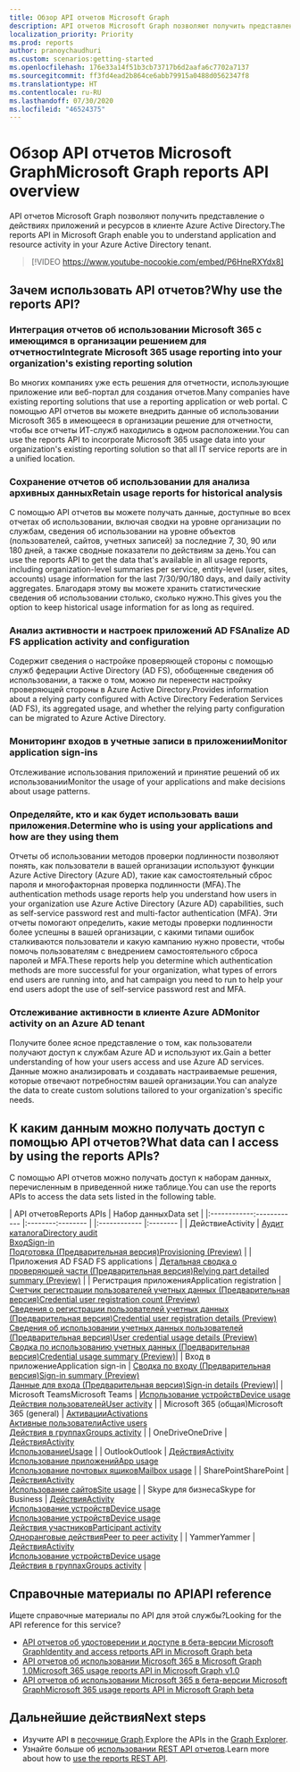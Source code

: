```yaml
---
title: Обзор API отчетов Microsoft Graph
description: API отчетов Microsoft Graph позволяют получить представление о действиях ресурсов приложений и клиента.
localization_priority: Priority
ms.prod: reports
author: pranoychaudhuri
ms.custom: scenarios:getting-started
ms.openlocfilehash: 176e33a14f51b3cb73717b6d2aafa6c7702a7137
ms.sourcegitcommit: ff3fd4ead2b864ce6abb79915a0488d0562347f8
ms.translationtype: HT
ms.contentlocale: ru-RU
ms.lasthandoff: 07/30/2020
ms.locfileid: "46524375"
---
```

# <a name="microsoft-graph-reports-api-overview"></a><span data-ttu-id="6e9fd-103">Обзор API отчетов Microsoft Graph</span><span class="sxs-lookup"><span data-stu-id="6e9fd-103">Microsoft Graph reports API overview</span></span>

<span data-ttu-id="6e9fd-104">API отчетов Microsoft Graph позволяют получить представление о действиях приложений и ресурсов в клиенте Azure Active Directory.</span><span class="sxs-lookup"><span data-stu-id="6e9fd-104">The reports API in Microsoft Graph enable you to understand application and resource activity in your Azure Active Directory tenant.</span></span>

> [!VIDEO https://www.youtube-nocookie.com/embed/P6HneRXYdx8]

## <a name="why-use-the-reports-api"></a><span data-ttu-id="6e9fd-105">Зачем использовать API отчетов?</span><span class="sxs-lookup"><span data-stu-id="6e9fd-105">Why use the reports API?</span></span>

### <a name="integrate-microsoft-365-usage-reporting-into-your-organizations-existing-reporting-solution"></a><span data-ttu-id="6e9fd-106">Интеграция отчетов об использовании Microsoft 365 с имеющимся в организации решением для отчетности</span><span class="sxs-lookup"><span data-stu-id="6e9fd-106">Integrate Microsoft 365 usage reporting into your organization's existing reporting solution</span></span>
<span data-ttu-id="6e9fd-107">Во многих компаниях уже есть решения для отчетности, использующие приложение или веб-портал для создания отчетов.</span><span class="sxs-lookup"><span data-stu-id="6e9fd-107">Many companies have existing reporting solutions that use a reporting application or web portal.</span></span> <span data-ttu-id="6e9fd-108">С помощью API отчетов вы можете внедрить данные об использовании Microsoft 365 в имеющееся в организации решение для отчетности, чтобы все отчеты ИТ-служб находились в одном расположении.</span><span class="sxs-lookup"><span data-stu-id="6e9fd-108">You can use the reports API to incorporate Microsoft 365 usage data into your organization's existing reporting solution so that all IT service reports are in a unified location.</span></span>

### <a name="retain-usage-reports-for-historical-analysis"></a><span data-ttu-id="6e9fd-109">Сохранение отчетов об использовании для анализа архивных данных</span><span class="sxs-lookup"><span data-stu-id="6e9fd-109">Retain usage reports for historical analysis</span></span>
<span data-ttu-id="6e9fd-110">С помощью API отчетов вы можете получать данные, доступные во всех отчетах об использовании, включая сводки на уровне организации по службам, сведения об использовании на уровне объектов (пользователей, сайтов, учетных записей) за последние 7, 30, 90 или 180 дней, а также сводные показатели по действиям за день.</span><span class="sxs-lookup"><span data-stu-id="6e9fd-110">You can use the reports API to get the data that's available in all usage reports, including organization-level summaries per service, entity-level (user, sites, accounts) usage information for the last 7/30/90/180 days, and daily activity aggregates.</span></span> <span data-ttu-id="6e9fd-111">Благодаря этому вы можете хранить статистические сведения об использовании столько, сколько нужно.</span><span class="sxs-lookup"><span data-stu-id="6e9fd-111">This gives you the option to keep historical usage information for as long as required.</span></span>

### <a name="analize-ad-fs-application-activity-and-configuration"></a><span data-ttu-id="6e9fd-112">Анализ активности и настроек приложений AD FS</span><span class="sxs-lookup"><span data-stu-id="6e9fd-112">Analize AD FS application activity and configuration</span></span>
<span data-ttu-id="6e9fd-113">Содержит сведения о настройке проверяющей стороны с помощью служб федерации Active Directory (AD FS), обобщенные сведения об использовании, а также о том, можно ли перенести настройку проверяющей стороны в Azure Active Directory.</span><span class="sxs-lookup"><span data-stu-id="6e9fd-113">Provides information about a relying party configured with Active Directory Federation Services (AD FS), its aggregated usage, and whether the relying party configuration can be migrated to Azure Active Directory.</span></span>

### <a name="monitor-application-sign-ins"></a><span data-ttu-id="6e9fd-114">Мониторинг входов в учетные записи в приложении</span><span class="sxs-lookup"><span data-stu-id="6e9fd-114">Monitor application sign-ins</span></span>

<span data-ttu-id="6e9fd-115">Отслеживание использования приложений и принятие решений об их использовании</span><span class="sxs-lookup"><span data-stu-id="6e9fd-115">Monitor the usage of your applications and make decisions about usage patterns.</span></span>

### <a name="determine-who-is-using-your-applications-and-how-are-they-using-them"></a><span data-ttu-id="6e9fd-116">Определяйте, кто и как будет использовать ваши приложения.</span><span class="sxs-lookup"><span data-stu-id="6e9fd-116">Determine who is using your applications and how are they using them</span></span>

<span data-ttu-id="6e9fd-117">Отчеты об использовании методов проверки подлинности позволяют понять, как пользователи в вашей организации используют функции Azure Active Directory (Azure AD), такие как самостоятельный сброс пароля и многофакторная проверка подлинности (MFA).</span><span class="sxs-lookup"><span data-stu-id="6e9fd-117">The authentication methods usage reports help you understand how users in your organization use Azure Active Directory (Azure AD) capabilities, such as self-service password rest and multi-factor authentication (MFA).</span></span> <span data-ttu-id="6e9fd-118">Эти отчеты помогают определить, какие методы проверки подлинности более успешны в вашей организации, с какими типами ошибок сталкиваются пользователи и какую кампанию нужно провести, чтобы помочь пользователям с внедрением самостоятельного сброса паролей и MFA.</span><span class="sxs-lookup"><span data-stu-id="6e9fd-118">These reports help you determine which authentication methods are more successful for your organization, what types of errors end users are running into, and hat campaign you need to run to help your end users adopt the use of self-service password rest and MFA.</span></span>

### <a name="monitor-activity-on-an-azure-ad-tenant"></a><span data-ttu-id="6e9fd-119">Отслеживание активности в клиенте Azure AD</span><span class="sxs-lookup"><span data-stu-id="6e9fd-119">Monitor activity on an Azure AD tenant</span></span>

<span data-ttu-id="6e9fd-120">Получите более ясное представление о том, как пользователи получают доступ к службам Azure AD и используют их.</span><span class="sxs-lookup"><span data-stu-id="6e9fd-120">Gain a better understanding of how your users access and use Azure AD services.</span></span> <span data-ttu-id="6e9fd-121">Данные можно анализировать и создавать настраиваемые решения, которые отвечают потребностям вашей организации.</span><span class="sxs-lookup"><span data-stu-id="6e9fd-121">You can analyze the data to create custom solutions tailored to your organization's specific needs.</span></span>

## <a name="what-data-can-i-access-by-using-the-reports-apis"></a><span data-ttu-id="6e9fd-122">К каким данным можно получать доступ с помощью API отчетов?</span><span class="sxs-lookup"><span data-stu-id="6e9fd-122">What data can I access by using the reports APIs?</span></span>

<span data-ttu-id="6e9fd-123">С помощью API отчетов можно получать доступ к наборам данных, перечисленным в приведенной ниже таблице.</span><span class="sxs-lookup"><span data-stu-id="6e9fd-123">You can use the reports APIs to access the data sets listed in the following table.</span></span>

| <span data-ttu-id="6e9fd-124">API отчетов</span><span class="sxs-lookup"><span data-stu-id="6e9fd-124">Reports APIs</span></span> | <span data-ttu-id="6e9fd-125">Набор данных</span><span class="sxs-lookup"><span data-stu-id="6e9fd-125">Data set</span></span> |
|<span data-ttu-id="6e9fd-126">:------------</span><span class="sxs-lookup"><span data-stu-id="6e9fd-126">:------------</span></span> |<span data-ttu-id="6e9fd-127">:--------</span><span class="sxs-lookup"><span data-stu-id="6e9fd-127">:--------</span></span> |
|:------------ |:-------- |
| <span data-ttu-id="6e9fd-128">Действие</span><span class="sxs-lookup"><span data-stu-id="6e9fd-128">Activity</span></span> | [<span data-ttu-id="6e9fd-129">Аудит каталога</span><span class="sxs-lookup"><span data-stu-id="6e9fd-129">Directory audit</span></span>](/graph/api/resources/directoryaudit?view=graph-rest-1.0)<br/>[<span data-ttu-id="6e9fd-130">Вход</span><span class="sxs-lookup"><span data-stu-id="6e9fd-130">Sign-in</span></span>](/graph/api/resources/signin?view=graph-rest-1.0)<br/>[<span data-ttu-id="6e9fd-131">Подготовка (Предварительная версия)</span><span class="sxs-lookup"><span data-stu-id="6e9fd-131">Provisioning (Preview)</span></span>](/graph/api/resources/provisioningobjectsummary?view=graph-rest-beta) |
| <span data-ttu-id="6e9fd-132">Приложения AD FS</span><span class="sxs-lookup"><span data-stu-id="6e9fd-132">AD FS applications</span></span> | [<span data-ttu-id="6e9fd-133">Детальная сводка о проверяющей части (Предварительная версия)</span><span class="sxs-lookup"><span data-stu-id="6e9fd-133">Relying part detailed summary (Preview)</span></span>](/graph/api/resources/relyingpartydetailedsummary?view=graph-rest-beta) |
| <span data-ttu-id="6e9fd-134">Регистрация приложения</span><span class="sxs-lookup"><span data-stu-id="6e9fd-134">Application registration</span></span> | [<span data-ttu-id="6e9fd-135">Счетчик регистрации пользователей учетных данных (Предварительная версия)</span><span class="sxs-lookup"><span data-stu-id="6e9fd-135">Credential user registration count (Preview)</span></span>](/graph/api/resources/credentialuserregistrationcount?view=graph-rest-beta)<br/>[<span data-ttu-id="6e9fd-136">Сведения о регистрации пользователей учетных данных (Предварительная версия)</span><span class="sxs-lookup"><span data-stu-id="6e9fd-136">Credential user registration details (Preview)</span></span>](/graph/api/resources/credentialuserregistrationdetails?view=graph-rest-beta) <br/>[<span data-ttu-id="6e9fd-137">Сведения об использовании учетных данных пользователей (Предварительная версия)</span><span class="sxs-lookup"><span data-stu-id="6e9fd-137">User credential usage details (Preview)</span></span>](/graph/api/resources/usercredentialusagedetails?view=graph-rest-beta) <br/>[<span data-ttu-id="6e9fd-138">Сводка по использованию учетных данных (Предварительная версия)</span><span class="sxs-lookup"><span data-stu-id="6e9fd-138">Credential usage summary (Preview)</span></span>](/graph/api/resources/credentialusagesummary?view=graph-rest-beta)|
| <span data-ttu-id="6e9fd-139">Вход в приложение</span><span class="sxs-lookup"><span data-stu-id="6e9fd-139">Application sign-in</span></span> | [<span data-ttu-id="6e9fd-140">Сводка по входу (Предварительная версия)</span><span class="sxs-lookup"><span data-stu-id="6e9fd-140">Sign-in summary (Preview)</span></span>](/graph/api/resources/applicationsigninsummary?view=graph-rest-beta) <br/>[<span data-ttu-id="6e9fd-141">Данные для входа (Предварительная версия)</span><span class="sxs-lookup"><span data-stu-id="6e9fd-141">Sign-in details (Preview)</span></span>](/graph/api/resources/applicationsignindetailedsummary?view=graph-rest-beta)|
| <span data-ttu-id="6e9fd-142">Microsoft Teams</span><span class="sxs-lookup"><span data-stu-id="6e9fd-142">Microsoft Teams</span></span> | [<span data-ttu-id="6e9fd-143">Использование устройств</span><span class="sxs-lookup"><span data-stu-id="6e9fd-143">Device usage</span></span>](/graph/api/resources/microsoft-teams-device-usage-reports?view=graph-rest-1.0)<br/>[<span data-ttu-id="6e9fd-144">Действия пользователей</span><span class="sxs-lookup"><span data-stu-id="6e9fd-144">User activity</span></span>](/graph/api/resources/microsoft-teams-user-activity-reports?view=graph-rest-1.0) |
| <span data-ttu-id="6e9fd-145">Microsoft 365 (общая)</span><span class="sxs-lookup"><span data-stu-id="6e9fd-145">Microsoft 365 (general)</span></span> | [<span data-ttu-id="6e9fd-146">Активации</span><span class="sxs-lookup"><span data-stu-id="6e9fd-146">Activations</span></span>](/graph/api/resources/office-365-activations-reports?view=graph-rest-1.0)<br/>[<span data-ttu-id="6e9fd-147">Активные пользователи</span><span class="sxs-lookup"><span data-stu-id="6e9fd-147">Active users</span></span>](/graph/api/resources/office-365-active-users-reports?view=graph-rest-1.0)<br/>[<span data-ttu-id="6e9fd-148">Действия в группах</span><span class="sxs-lookup"><span data-stu-id="6e9fd-148">Groups activity</span></span>](/graph/api/resources/office-365-groups-activity-reports?view=graph-rest-1.0) |
| <span data-ttu-id="6e9fd-149">OneDrive</span><span class="sxs-lookup"><span data-stu-id="6e9fd-149">OneDrive</span></span> | [<span data-ttu-id="6e9fd-150">Действия</span><span class="sxs-lookup"><span data-stu-id="6e9fd-150">Activity</span></span>](/graph/api/resources/onedrive-activity-reports?view=graph-rest-1.0)<br/>[<span data-ttu-id="6e9fd-151">Использование</span><span class="sxs-lookup"><span data-stu-id="6e9fd-151">Usage</span></span>](/graph/api/resources/onedrive-usage-reports?view=graph-rest-1.0) |
| <span data-ttu-id="6e9fd-152">Outlook</span><span class="sxs-lookup"><span data-stu-id="6e9fd-152">Outlook</span></span> | [<span data-ttu-id="6e9fd-153">Действия</span><span class="sxs-lookup"><span data-stu-id="6e9fd-153">Activity</span></span>](/graph/api/resources/email-activity-reports?view=graph-rest-1.0)<br/>[<span data-ttu-id="6e9fd-154">Использование приложений</span><span class="sxs-lookup"><span data-stu-id="6e9fd-154">App usage</span></span>](/graph/api/resources/email-app-usage-reports?view=graph-rest-1.0)<br/>[<span data-ttu-id="6e9fd-155">Использование почтовых ящиков</span><span class="sxs-lookup"><span data-stu-id="6e9fd-155">Mailbox usage</span></span>](/graph/api/resources/mailbox-usage-reports?view=graph-rest-1.0) |
| <span data-ttu-id="6e9fd-156">SharePoint</span><span class="sxs-lookup"><span data-stu-id="6e9fd-156">SharePoint</span></span> | [<span data-ttu-id="6e9fd-157">Действия</span><span class="sxs-lookup"><span data-stu-id="6e9fd-157">Activity</span></span>](/graph/api/resources/sharepoint-activity-reports?view=graph-rest-1.0)<br/>[<span data-ttu-id="6e9fd-158">Использование сайтов</span><span class="sxs-lookup"><span data-stu-id="6e9fd-158">Site usage</span></span>](/graph/api/resources/sharepoint-site-usage-reports?view=graph-rest-1.0) |
| <span data-ttu-id="6e9fd-159">Skype для бизнеса</span><span class="sxs-lookup"><span data-stu-id="6e9fd-159">Skype for Business</span></span> | [<span data-ttu-id="6e9fd-160">Действия</span><span class="sxs-lookup"><span data-stu-id="6e9fd-160">Activity</span></span>](/graph/api/resources/skype-for-business-activity-reports?view=graph-rest-1.0)<br/>[<span data-ttu-id="6e9fd-161">Использование устройств</span><span class="sxs-lookup"><span data-stu-id="6e9fd-161">Device usage</span></span>](/graph/api/resources/skype-for-business-device-usage-reports?view=graph-rest-1.0)<br/>[<span data-ttu-id="6e9fd-162">Использование устройств</span><span class="sxs-lookup"><span data-stu-id="6e9fd-162">Device usage</span></span>](/graph/api/resources/skype-for-business-device-usage-reports?view=graph-rest-1.0)<br/>[<span data-ttu-id="6e9fd-163">Действия участников</span><span class="sxs-lookup"><span data-stu-id="6e9fd-163">Participant activity</span></span>](/graph/api/resources/skype-for-business-participant-activity-reports?view=graph-rest-1.0)<br/>[<span data-ttu-id="6e9fd-164">Одноранговые действия</span><span class="sxs-lookup"><span data-stu-id="6e9fd-164">Peer to peer activity</span></span>](/graph/api/resources/skype-for-business-peer-to-peer-activity?view=graph-rest-1.0) |
| <span data-ttu-id="6e9fd-165">Yammer</span><span class="sxs-lookup"><span data-stu-id="6e9fd-165">Yammer</span></span> | [<span data-ttu-id="6e9fd-166">Действия</span><span class="sxs-lookup"><span data-stu-id="6e9fd-166">Activity</span></span>](/graph/api/resources/yammer-activity-reports?view=graph-rest-1.0)<br/>[<span data-ttu-id="6e9fd-167">Использование устройств</span><span class="sxs-lookup"><span data-stu-id="6e9fd-167">Device usage</span></span>](/graph/api/resources/yammer-device-usage-reports?view=graph-rest-1.0)<br/>[<span data-ttu-id="6e9fd-168">Действия в группах</span><span class="sxs-lookup"><span data-stu-id="6e9fd-168">Groups activity</span></span>](/graph/api/resources/yammer-groups-activity-reports?view=graph-rest-1.0) |

## <a name="api-reference"></a><span data-ttu-id="6e9fd-169">Справочные материалы по API</span><span class="sxs-lookup"><span data-stu-id="6e9fd-169">API reference</span></span>
<span data-ttu-id="6e9fd-170">Ищете справочные материалы по API для этой службы?</span><span class="sxs-lookup"><span data-stu-id="6e9fd-170">Looking for the API reference for this service?</span></span>

- [<span data-ttu-id="6e9fd-171">API отчетов об удостоверении и доступе в бета-версии Microsoft Graph</span><span class="sxs-lookup"><span data-stu-id="6e9fd-171">Identity and access retports API in Microsoft Graph beta</span></span>](/graph/api/resources/report-identity-access?view=graph-rest-beta)
- [<span data-ttu-id="6e9fd-172">API отчетов об использовании Microsoft 365 в Microsoft Graph 1.0</span><span class="sxs-lookup"><span data-stu-id="6e9fd-172">Microsoft 365 usage reports API in Microsoft Graph v1.0</span></span>](/graph/api/resources/report?view=graph-rest-1.0)
- [<span data-ttu-id="6e9fd-173">API отчетов об использовании Microsoft 365 в бета-версии Microsoft Graph</span><span class="sxs-lookup"><span data-stu-id="6e9fd-173">Microsoft 365 usage reports API in Microsoft Graph beta</span></span>](/graph/api/resources/report?view=graph-rest-beta)

## <a name="next-steps"></a><span data-ttu-id="6e9fd-174">Дальнейшие действия</span><span class="sxs-lookup"><span data-stu-id="6e9fd-174">Next steps</span></span>

* <span data-ttu-id="6e9fd-175">Изучите API в [песочнице Graph](https://developer.microsoft.com/graph/graph-explorer).</span><span class="sxs-lookup"><span data-stu-id="6e9fd-175">Explore the APIs in the [Graph Explorer](https://developer.microsoft.com/graph/graph-explorer).</span></span>
* <span data-ttu-id="6e9fd-176">Узнайте больше об [использовании REST API отчетов](/graph/api/resources/report?view=graph-rest-1.0).</span><span class="sxs-lookup"><span data-stu-id="6e9fd-176">Learn more about how to [use the reports REST API](/graph/api/resources/report?view=graph-rest-1.0).</span></span>
